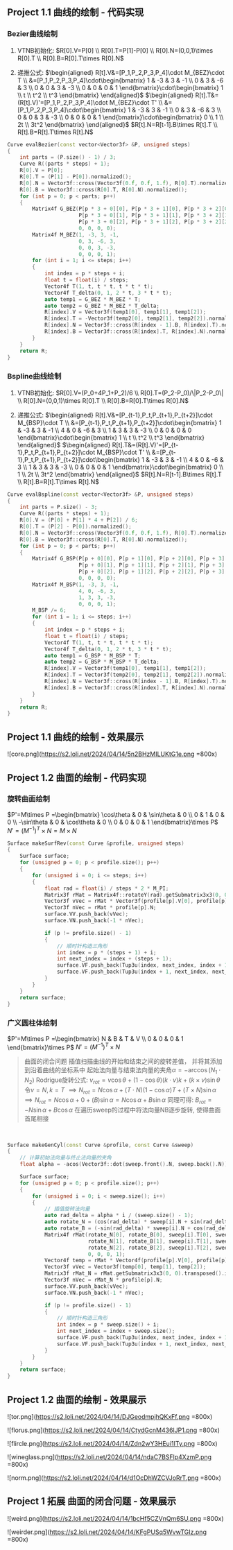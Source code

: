 ## Project 1.1 曲线的绘制 - 代码实现


### Bezier曲线绘制
1. VTNB初始化:
$R[0].V=P[0] \\
R[0].T=P[1]-P[0] \\
R[0].N=(0,0,1)\times R[0].T \\
R[0].B=R[0].T\times R[0].N$

1. 递推公式:
$\begin{aligned}
R[t].V&=[P_1,P_2,P_3,P_4]\cdot M_{BEZ}\cdot T \\
&=[P_1,P_2,P_3,P_4]\cdot\begin{bmatrix}
    1 & -3 & 3 & -1 \\
    0 & 3 & -6 & 3 \\
    0 & 0 & 3 & -3 \\
    0 & 0 & 0 & 1
\end{bmatrix}\cdot\begin{bmatrix}
    1 \\
    t \\
    t^2 \\
    t^3
\end{bmatrix}
\end{aligned}$
$\begin{aligned}
R[t].T&=(R[t].V)'=[P_1,P_2,P_3,P_4]\cdot M_{BEZ}\cdot T' \\
&=[P_1,P_2,P_3,P_4]\cdot\begin{bmatrix}
    1 & -3 & 3 & -1 \\
    0 & 3 & -6 & 3 \\
    0 & 0 & 3 & -3 \\
    0 & 0 & 0 & 1
\end{bmatrix}\cdot\begin{bmatrix}
    0 \\
    1 \\
    2t \\
    3t^2
\end{bmatrix}
\end{aligned}$
$R[t].N=R[t-1].B\times R[t].T \\
R[t].B=R[t].T\times R[t].N$

```cpp
Curve evalBezier(const vector<Vector3f> &P, unsigned steps)
{
	int parts = (P.size() - 1) / 3;
	Curve R((parts * steps) + 1);
	R[0].V = P[0];
	R[0].T = (P[1] - P[0]).normalized();
	R[0].N = Vector3f::cross(Vector3f(0.f, 0.f, 1.f), R[0].T).normalized();
	R[0].B = Vector3f::cross(R[0].T, R[0].N).normalized();
	for (int p = 0; p < parts; p++)
	{
		Matrix4f G_BEZ(P[p * 3 + 0][0], P[p * 3 + 1][0], P[p * 3 + 2][0], P[p * 3 + 3][0],
					   P[p * 3 + 0][1], P[p * 3 + 1][1], P[p * 3 + 2][1], P[p * 3 + 3][1],
					   P[p * 3 + 0][2], P[p * 3 + 1][2], P[p * 3 + 2][2], P[p * 3 + 3][2],
					   0, 0, 0, 0);
		Matrix4f M_BEZ(1, -3, 3, -1,
					   0, 3, -6, 3,
					   0, 0, 3, -3,
					   0, 0, 0, 1);
		for (int i = 1; i <= steps; i++)
		{
			int index = p * steps + i;
			float t = float(i) / steps;
			Vector4f T(1, t, t * t, t * t * t);
			Vector4f T_delta(0, 1, 2 * t, 3 * t * t);
			auto temp1 = G_BEZ * M_BEZ * T;
			auto temp2 = G_BEZ * M_BEZ * T_delta;
			R[index].V = Vector3f(temp1[0], temp1[1], temp1[2]);
			R[index].T = -Vector3f(temp2[0], temp2[1], temp2[2]).normalized();
			R[index].N = Vector3f::cross(R[index - 1].B, R[index].T).normalized();
			R[index].B = Vector3f::cross(R[index].T, R[index].N).normalized();
		}
	}
	return R;
}

```

### Bspline曲线绘制
1. VTNB初始化:
$R[0].V=(P_0+4P_1+P_2)/6 \\
R[0].T=(P_2-P_0)/\|P_2-P_0\| \\
R[0].N=(0,0,1)\times R[0].T \\
R[0].B=R[0].T\times R[0].N$

2. 递推公式:
$\begin{aligned}
R[t].V&=[P_{t-1},P_t,P_{t+1},P_{t+2}]\cdot M_{BSP}\cdot T \\
&=[P_{t-1},P_t,P_{t+1},P_{t+2}]\cdot\begin{bmatrix}
    1 & -3 & 3 & -1 \\
    4 & 0 & -6 & 3 \\
    1 & 3 & 3 & -3 \\
    0 & 0 & 0 & 0
\end{bmatrix}\cdot\begin{bmatrix}
    1 \\
    t \\
    t^2 \\
    t^3
\end{bmatrix}
\end{aligned}$
$\begin{aligned}
R[t].T&=(R[t].V)'=[P_{t-1},P_t,P_{t+1},P_{t+2}]\cdot M_{BSP}\cdot T' \\
&=[P_{t-1},P_t,P_{t+1},P_{t+2}]\cdot\begin{bmatrix}
    1 & -3 & 3 & -1 \\
    4 & 0 & -6 & 3 \\
    1 & 3 & 3 & -3 \\
    0 & 0 & 0 & 1
\end{bmatrix}\cdot\begin{bmatrix}
    0 \\
    1 \\
    2t \\
    3t^2
\end{bmatrix}
\end{aligned}$
$R[t].N=R[t-1].B\times R[t].T \\
R[t].B=R[t].T\times R[t].N$

```cpp
Curve evalBspline(const vector<Vector3f> &P, unsigned steps)
{
	int parts = P.size() - 3;
	Curve R((parts * steps) + 1);
	R[0].V = (P[0] + P[1] * 4 + P[2]) / 6;
	R[0].T = (P[2] - P[0]).normalized();
	R[0].N = Vector3f::cross(Vector3f(0.f, 0.f, 1.f), R[0].T).normalized();
	R[0].B = Vector3f::cross(R[0].T, R[0].N).normalized();
	for (int p = 0; p < parts; p++)
	{
		Matrix4f G_BSP(P[p + 0][0], P[p + 1][0], P[p + 2][0], P[p + 3][0],
					   P[p + 0][1], P[p + 1][1], P[p + 2][1], P[p + 3][1],
					   P[p + 0][2], P[p + 1][2], P[p + 2][2], P[p + 3][2],
					   0, 0, 0, 0);
		Matrix4f M_BSP(1, -3, 3, -1,
					   4, 0, -6, 3,
					   1, 3, 3, -3,
					   0, 0, 0, 1);
		M_BSP /= 6;
		for (int i = 1; i <= steps; i++)
		{
			int index = p * steps + i;
			float t = float(i) / steps;
			Vector4f T(1, t, t * t, t * t * t);
			Vector4f T_delta(0, 1, 2 * t, 3 * t * t);
			auto temp1 = G_BSP * M_BSP * T;
			auto temp2 = G_BSP * M_BSP * T_delta;
			R[index].V = Vector3f(temp1[0], temp1[1], temp1[2]);
			R[index].T = Vector3f(temp2[0], temp2[1], temp2[2]).normalized();
			R[index].N = Vector3f::cross(R[index - 1].B, R[index].T).normalized();
			R[index].B = Vector3f::cross(R[index].T, R[index].N).normalized();
		}
	}
	return R;
}
```

## Project 1.1 曲线的绘制 - 效果展示

![core.png](https://s2.loli.net/2024/04/14/5n2BHzMILUKtG1e.png =800x)



## Project 1.2 曲⾯的绘制 - 代码实现

### 旋转曲面绘制
$P'=M\times P
=\begin{bmatrix}
\cos\theta & 0 & \sin\theta & 0 \\
0 & 1 & 0 & 0 \\
-\sin\theta & 0 & \cos\theta & 0 \\
0 & 0 & 0 & 1
\end{bmatrix}\times P$
$N'=(M^{-1})^T\times N=M\times N$

```cpp
Surface makeSurfRev(const Curve &profile, unsigned steps)
{
    Surface surface;
    for (unsigned p = 0; p < profile.size(); p++)
    {
        for (unsigned i = 0; i <= steps; i++)
        {
            float rad = float(i) / steps * 2 * M_PI;
            Matrix3f rMat = Matrix4f::rotateY(rad).getSubmatrix3x3(0, 0);
            Vector3f vVec = rMat * Vector3f(profile[p].V[0], profile[p].V[1], profile[p].V[2]);
            Vector3f nVec = rMat * profile[p].N;
            surface.VV.push_back(vVec);
            surface.VN.push_back(-1 * nVec);

            if (p != profile.size() - 1)
            {
                // 顺时针构造三角形
                int index = p * (steps + 1) + i;
                int next_index = index + (steps + 1);
                surface.VF.push_back(Tup3u(index, next_index, index + 1));
                surface.VF.push_back(Tup3u(index + 1, next_index, next_index + 1));
            }
        }
    }
    return surface;
}
```

### ⼴义圆柱体绘制
$P'=M\times P
=\begin{bmatrix}
N & B & T & V \\
0 & 0 & 0 & 1
\end{bmatrix}\times P$
$N'=(M^{-1})^T\times N$


> 曲⾯的闭合问题
> 插值扫描曲线的开始和结束之间的旋转差值，
> 并将其添加到沿着曲线的坐标系中
> 起始法向量与结束法向量的夹⻆$\alpha=-\arccos(N_1\cdot N_2)$
> Rodrigue旋转公式: $v_{rot}=v\cos\theta+(1-\cos\theta)(k\cdot v)k+(k\times v)\sin\theta$
> 令$v=N, k=T$
> $\implies N_{rot}=N\cos\alpha+(T\cdot N)(1-\cos\alpha)T+(T\times N)\sin\alpha$
> $\implies N_{rot}=N\cos\alpha+0+(B)\sin\alpha=N\cos\alpha+B\sin\alpha$
> 同理可得: $B_{rot}=-N\sin\alpha+B\cos\alpha$
> 在遍历sweep的过程中将法向量NB逐步旋转, 使得曲面首尾相接

<br>

```cpp
Surface makeGenCyl(const Curve &profile, const Curve &sweep)
{
    // 计算初始法向量与终止法向量的夹角
    float alpha = -acos(Vector3f::dot(sweep.front().N, sweep.back().N));

    Surface surface;
    for (unsigned p = 0; p < profile.size(); p++)
    {
        for (unsigned i = 0; i < sweep.size(); i++)
        {
            // 插值旋转法向量
            auto rad_delta = alpha * i / (sweep.size() - 1);
            auto rotate_N = (cos(rad_delta) * sweep[i].N + sin(rad_delta) * sweep[i].B).normalized();
            auto rotate_B = (-sin(rad_delta) * sweep[i].N + cos(rad_delta) * sweep[i].B).normalized();
            Matrix4f rMat(rotate_N[0], rotate_B[0], sweep[i].T[0], sweep[i].V[0],
                          rotate_N[1], rotate_B[1], sweep[i].T[1], sweep[i].V[1],
                          rotate_N[2], rotate_B[2], sweep[i].T[2], sweep[i].V[2],
                          0, 0, 0, 1);
            Vector4f temp = rMat * Vector4f(profile[p].V[0], profile[p].V[1], profile[p].V[2], 1);
            Vector3f vVec = Vector3f(temp[0], temp[1], temp[2]);
            Matrix3f rMat_N = rMat.getSubmatrix3x3(0, 0).transposed().inverse();
            Vector3f nVec = rMat_N * profile[p].N;
            surface.VV.push_back(vVec);
            surface.VN.push_back(-1 * nVec);

            if (p != profile.size() - 1)
            {
                // 顺时针构造三角形
                int index = p * sweep.size() + i;
                int next_index = index + sweep.size();
                surface.VF.push_back(Tup3u(index, next_index, index + 1));
                surface.VF.push_back(Tup3u(index + 1, next_index, next_index + 1));
            }
        }
    }
    return surface;
}
```

## Project 1.2 曲⾯的绘制 - 效果展示

![tor.png](https://s2.loli.net/2024/04/14/DJGeodmpjhQKxFf.png =800x)

![florus.png](https://s2.loli.net/2024/04/14/CtydGcnM436lJP1.png =800x)

![flircle.png](https://s2.loli.net/2024/04/14/Zdn2wY3HEui1ITy.png =800x)

![wineglass.png](https://s2.loli.net/2024/04/14/ndaC7BSFlp4XzmP.png =800x)

![norm.png](https://s2.loli.net/2024/04/14/d1OcDhWZCVJoRrT.png =800x)


## Project 1 拓展 曲⾯的闭合问题 - 效果展示

![weird.png](https://s2.loli.net/2024/04/14/1bcHf5CZVnQm6SU.png =800x)

![weirder.png](https://s2.loli.net/2024/04/14/KFgPUSq5WvwTGIz.png =800x)

